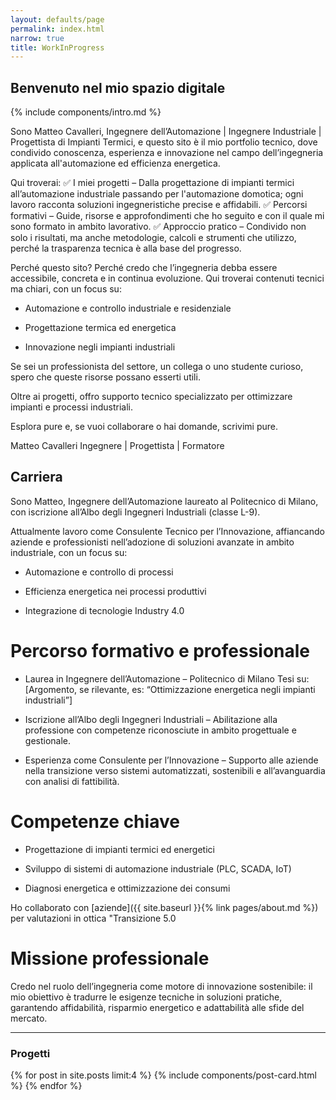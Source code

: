```yaml
---
layout: defaults/page
permalink: index.html
narrow: true
title: WorkInProgress
---
```


## Benvenuto nel mio spazio digitale

{% include components/intro.md %}

Sono Matteo Cavalleri, Ingegnere dell’Automazione | Ingegnere Industriale | Progettista di Impianti Termici, e questo sito è il mio portfolio tecnico, dove condivido conoscenza, esperienza e innovazione nel campo dell’ingegneria applicata all'automazione ed efficienza energetica.

Qui troverai:
✅ I miei progetti – Dalla progettazione di impianti termici all’automazione industriale passando per l'automazione domotica; ogni lavoro racconta soluzioni ingegneristiche precise e affidabili.
✅ Percorsi formativi – Guide, risorse e approfondimenti che ho seguito e con il quale mi sono formato in ambito lavorativo.
✅ Approccio pratico – Condivido non solo i risultati, ma anche metodologie, calcoli e strumenti che utilizzo, perché la trasparenza tecnica è alla base del progresso.

Perché questo sito?
Perché credo che l’ingegneria debba essere accessibile, concreta e in continua evoluzione. Qui troverai contenuti tecnici ma chiari, con un focus su:

- Automazione e controllo industriale e residenziale

- Progettazione termica ed energetica

- Innovazione negli impianti industriali

Se sei un professionista del settore, un collega o uno studente curioso, spero che queste risorse possano esserti utili.

Oltre ai progetti, offro supporto tecnico specializzato per ottimizzare impianti e processi industriali.

Esplora pure e, se vuoi collaborare o hai domande, scrivimi pure.

Matteo Cavalleri
Ingegnere | Progettista | Formatore

## Carriera

Sono Matteo, Ingegnere dell’Automazione laureato al Politecnico di Milano, con iscrizione all’Albo degli Ingegneri Industriali (classe L-9).

Attualmente lavoro come Consulente Tecnico per l’Innovazione, affiancando aziende e professionisti nell’adozione di soluzioni avanzate in ambito industriale, con un focus su:

- Automazione e controllo di processi

- Efficienza energetica nei processi produttivi

- Integrazione di tecnologie Industry 4.0

# Percorso formativo e professionale
- Laurea in Ingegnere dell’Automazione – Politecnico di Milano
    Tesi su: [Argomento, se rilevante, es: “Ottimizzazione energetica negli impianti industriali”]

- Iscrizione all’Albo degli Ingegneri Industriali – Abilitazione alla professione con competenze riconosciute in ambito progettuale e gestionale.

- Esperienza come Consulente per l’Innovazione – Supporto alle aziende nella transizione verso sistemi automatizzati, sostenibili e all’avanguardia con analisi di fattibilità.

# Competenze chiave
- Progettazione di impianti termici ed energetici

- Sviluppo di sistemi di automazione industriale (PLC, SCADA, IoT)

- Diagnosi energetica e ottimizzazione dei consumi

Ho collaborato con [aziende]({{ site.baseurl }}{% link pages/about.md %}) per valutazioni in ottica "Transizione 5.0

# Missione professionale
Credo nel ruolo dell’ingegneria come motore di innovazione sostenibile: il mio obiettivo è tradurre le esigenze tecniche in soluzioni pratiche, garantendo affidabilità, risparmio energetico e adattabilità alle sfide del mercato.

<hr />

### Progetti

{% for post in site.posts limit:4 %}
{% include components/post-card.html %}
{% endfor %}


